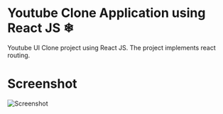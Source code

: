 # Youtube Clone Application using React JS ❄
Youtube UI Clone project using React JS. The project implements react routing.
# Screenshot

![Screenshot ](https://user-images.githubusercontent.com/68656122/134808184-44949150-901b-42ae-9aed-61f74ace4aeb.png)

